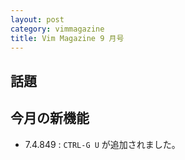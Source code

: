 ```yaml
---
layout: post
category: vimmagazine
title: Vim Magazine 9 月号
---
```


## 話題

## 今月の新機能

- 7.4.849 : `CTRL-G U` が追加されました。


